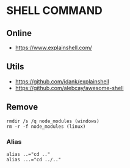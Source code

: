 # SHELL COMMAND

## Online

- https://www.explainshell.com/

## Utils

- https://github.com/idank/explainshell
- https://github.com/alebcay/awesome-shell

## Remove

```
rmdir /s /q node_modules (windows)
rm -r -f node_modules (linux)
```

### Alias

```
alias ..="cd .."
alias ...="cd ../.."
```
